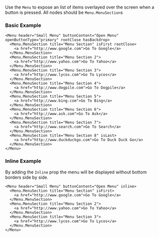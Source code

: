 Use the `Menu` to expose an list of items overlayed over the screen when a button is pressed. All nodes should be `Menu.MenuSection`s

### Basic Example
```
<Menu header="Small Menu" buttonContent="Open Menu" openButtonType="primary" rootClose hasBackdrop>
  <Menu.MenuSection title="Menu Section" isFirst rootClose>
    <a href="http://www.google.com">Go To Google</a>
  </Menu.MenuSection>
  <Menu.MenuSection title="Menu Section 2">
    <a href="http://www.yahoo.com">Go To Yahoo</a>
  </Menu.MenuSection>
  <Menu.MenuSection title="Menu Section 3">
    <a href="http://www.lycos.com">Go To Lycos</a>
  </Menu.MenuSection>
  <Menu.MenuSection title="Menu Section 4">
    <a href="http://www.dogpile.com">Go To Dogpile</a>
  </Menu.MenuSection>
  <Menu.MenuSection title="Menu Section 5">
    <a href="http://www.bing.com">Go To Bing</a>
  </Menu.MenuSection>
  <Menu.MenuSection title="Menu Section 6">
    <a href="http://www.ask.com">Go To Ask</a>
  </Menu.MenuSection>
  <Menu.MenuSection title="Menu Section 7">
    <a href="http://www.search.com">Go To Search</a>
  </Menu.MenuSection>
  <Menu.MenuSection title="Menu Section 8" isLast>
    <a href="http://www.duckduckgo.com">Go To Duck Duck Go</a>
  </Menu.MenuSection>
</Menu>
```

### Inline Example
By adding the `Inline` prop the menu will be displayed without bottom borders side by side.

```
<Menu header="Small Menu" buttonContent="Open Menu" inline>
  <Menu.MenuSection title="Menu Section" isFirst>
    <a href="http://www.google.com">Go To Google</a>
  </Menu.MenuSection>
  <Menu.MenuSection title="Menu Section 2">
    <a href="http://www.yahoo.com">Go To Yahoo</a>
  </Menu.MenuSection>
  <Menu.MenuSection title="Menu Section 3">
    <a href="http://www.lycos.com">Go To Lycos</a>
  </Menu.MenuSection>
</Menu>
```